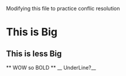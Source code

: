 Modifying this file to practice conflic resolution
# This is Big
## This is less Big
** WOW so BOLD **
__ UnderLine?__
